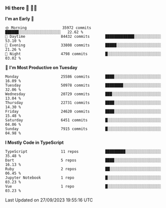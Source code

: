 ### Hi there 👋 🧑‍💻



<!--START_SECTION:waka-->
**I'm an Early 🐤** 

```text
🌞 Morning                35972 commits       ██████░░░░░░░░░░░░░░░░░░░   22.62 % 
🌆 Daytime                84432 commits       █████████████░░░░░░░░░░░░   53.10 % 
🌃 Evening                33808 commits       █████░░░░░░░░░░░░░░░░░░░░   21.26 % 
🌙 Night                  4798 commits        █░░░░░░░░░░░░░░░░░░░░░░░░   03.02 % 
```
📅 **I'm Most Productive on Tuesday** 

```text
Monday                   25586 commits       ████░░░░░░░░░░░░░░░░░░░░░   16.09 % 
Tuesday                  50978 commits       ████████░░░░░░░░░░░░░░░░░   32.06 % 
Wednesday                20729 commits       ███░░░░░░░░░░░░░░░░░░░░░░   13.04 % 
Thursday                 22731 commits       ████░░░░░░░░░░░░░░░░░░░░░   14.30 % 
Friday                   24620 commits       ████░░░░░░░░░░░░░░░░░░░░░   15.48 % 
Saturday                 6451 commits        █░░░░░░░░░░░░░░░░░░░░░░░░   04.06 % 
Sunday                   7915 commits        █░░░░░░░░░░░░░░░░░░░░░░░░   04.98 % 
```


**I Mostly Code in TypeScript** 

```text
TypeScript               11 repos            █████████░░░░░░░░░░░░░░░░   35.48 % 
Dart                     5 repos             ████░░░░░░░░░░░░░░░░░░░░░   16.13 % 
Ruby                     2 repos             ██░░░░░░░░░░░░░░░░░░░░░░░   06.45 % 
Jupyter Notebook         1 repo              █░░░░░░░░░░░░░░░░░░░░░░░░   03.23 % 
Vue                      1 repo              █░░░░░░░░░░░░░░░░░░░░░░░░   03.23 % 
```




 Last Updated on 27/09/2023 19:55:16 UTC
<!--END_SECTION:waka-->



